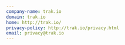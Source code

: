 ```yaml
---
company-name: trak.io
domain: trak.io
home: http://trak.io/
privacy-policy: http://trak.io/privacy.html
email: privacy@trak.io
---
```




